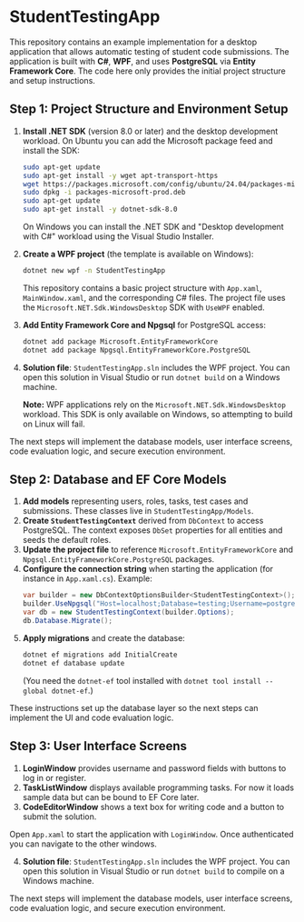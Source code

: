 # StudentTestingApp

This repository contains an example implementation for a desktop application that allows automatic testing of student code submissions. The application is built with **C#**, **WPF**, and uses **PostgreSQL** via **Entity Framework Core**. The code here only provides the initial project structure and setup instructions.

## Step 1: Project Structure and Environment Setup

1. **Install .NET SDK** (version 8.0 or later) and the desktop development workload. On Ubuntu you can add the Microsoft package feed and install the SDK:
   ```bash
   sudo apt-get update
   sudo apt-get install -y wget apt-transport-https
   wget https://packages.microsoft.com/config/ubuntu/24.04/packages-microsoft-prod.deb
   sudo dpkg -i packages-microsoft-prod.deb
   sudo apt-get update
   sudo apt-get install -y dotnet-sdk-8.0
   ```
   On Windows you can install the .NET SDK and "Desktop development with C#" workload using the Visual Studio Installer.

2. **Create a WPF project** (the template is available on Windows):
   ```bash
   dotnet new wpf -n StudentTestingApp
   ```
   This repository contains a basic project structure with `App.xaml`, `MainWindow.xaml`, and the corresponding C# files. The project file uses the `Microsoft.NET.Sdk.WindowsDesktop` SDK with `UseWPF` enabled.

3. **Add Entity Framework Core and Npgsql** for PostgreSQL access:
   ```bash
   dotnet add package Microsoft.EntityFrameworkCore
   dotnet add package Npgsql.EntityFrameworkCore.PostgreSQL
   ```

4. **Solution file**: `StudentTestingApp.sln` includes the WPF project. You can open this solution in Visual Studio or run `dotnet build` on a Windows machine.

   **Note:** WPF applications rely on the `Microsoft.NET.Sdk.WindowsDesktop` workload. This SDK is only available on Windows, so attempting to build on Linux will fail.

The next steps will implement the database models, user interface screens, code evaluation logic, and secure execution environment.

## Step 2: Database and EF Core Models

1. **Add models** representing users, roles, tasks, test cases and submissions. These classes live in `StudentTestingApp/Models`.
2. **Create `StudentTestingContext`** derived from `DbContext` to access PostgreSQL. The context exposes `DbSet` properties for all entities and seeds the default roles.
3. **Update the project file** to reference `Microsoft.EntityFrameworkCore` and `Npgsql.EntityFrameworkCore.PostgreSQL` packages.
4. **Configure the connection string** when starting the application (for instance in `App.xaml.cs`). Example:
   ```csharp
   var builder = new DbContextOptionsBuilder<StudentTestingContext>();
   builder.UseNpgsql("Host=localhost;Database=testing;Username=postgres;Password=secret");
   var db = new StudentTestingContext(builder.Options);
   db.Database.Migrate();
   ```
5. **Apply migrations** and create the database:
   ```bash
   dotnet ef migrations add InitialCreate
   dotnet ef database update
   ```
   (You need the `dotnet-ef` tool installed with `dotnet tool install --global dotnet-ef`.)

These instructions set up the database layer so the next steps can implement the UI and code evaluation logic.

## Step 3: User Interface Screens

1. **LoginWindow** provides username and password fields with buttons to log in or register.
2. **TaskListWindow** displays available programming tasks. For now it loads sample data but can be bound to EF Core later.
3. **CodeEditorWindow** shows a text box for writing code and a button to submit the solution.

Open `App.xaml` to start the application with `LoginWindow`. Once authenticated you can navigate to the other windows.

4. **Solution file**: `StudentTestingApp.sln` includes the WPF project. You can open this solution in Visual Studio or run `dotnet build` to compile on a Windows machine.

The next steps will implement the database models, user interface screens, code evaluation logic, and secure execution environment.


